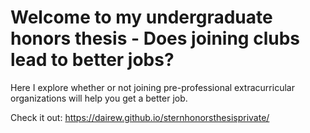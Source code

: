 # Welcome to my undergraduate honors thesis - Does joining clubs lead to better jobs?

Here I explore whether or not joining pre-professional extracurricular organizations will help you get a better job.

Check it out: https://dairew.github.io/sternhonorsthesisprivate/
